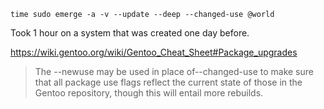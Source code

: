 ```
time sudo emerge -a -v --update --deep --changed-use @world
```

Took 1 hour on a system that was created one day before.

https://wiki.gentoo.org/wiki/Gentoo_Cheat_Sheet#Package_upgrades

> The --newuse may be used in place of--changed-use to make sure that all package use flags reflect the current state of those in the Gentoo repository, though this will entail more rebuilds.
